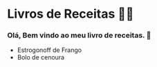 # Livros de Receitas :man_cook:

### Olá, Bem vindo ao meu livro de receitas. :wave:

- Estrogonoff de Frango
- Bolo de cenoura   

